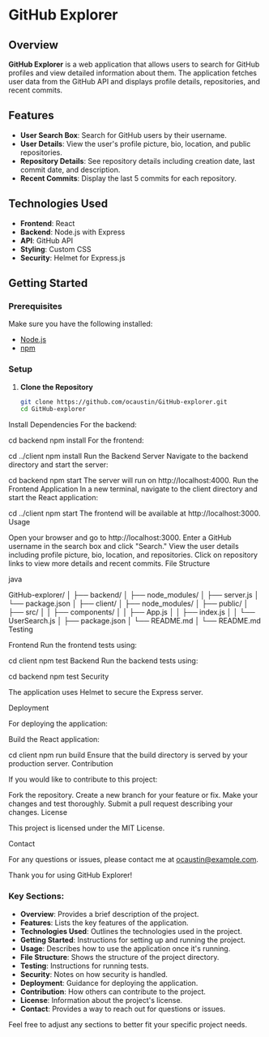 # GitHub Explorer

## Overview

**GitHub Explorer** is a web application that allows users to search for GitHub profiles and view detailed information about them. The application fetches user data from the GitHub API and displays profile details, repositories, and recent commits.

## Features

- **User Search Box**: Search for GitHub users by their username.
- **User Details**: View the user's profile picture, bio, location, and public repositories.
- **Repository Details**: See repository details including creation date, last commit date, and description.
- **Recent Commits**: Display the last 5 commits for each repository.

## Technologies Used

- **Frontend**: React
- **Backend**: Node.js with Express
- **API**: GitHub API
- **Styling**: Custom CSS
- **Security**: Helmet for Express.js

## Getting Started

### Prerequisites

Make sure you have the following installed:

- [Node.js](https://nodejs.org/)
- [npm](https://www.npmjs.com/)

### Setup

1. **Clone the Repository**

   ```bash
   git clone https://github.com/ocaustin/GitHub-explorer.git
   cd GitHub-explorer
Install Dependencies
For the backend:


cd backend
npm install
For the frontend:


cd ../client
npm install
Run the Backend Server
Navigate to the backend directory and start the server:


cd backend
npm start
The server will run on http://localhost:4000.
Run the Frontend Application
In a new terminal, navigate to the client directory and start the React application:


cd ../client
npm start
The frontend will be available at http://localhost:3000.
Usage

Open your browser and go to http://localhost:3000.
Enter a GitHub username in the search box and click "Search."
View the user details including profile picture, bio, location, and repositories.
Click on repository links to view more details and recent commits.
File Structure

java

GitHub-explorer/
│
├── backend/
│   ├── node_modules/
│   ├── server.js
│   └── package.json
│
├── client/
│   ├── node_modules/
│   ├── public/
│   ├── src/
│   │   ├── components/
│   │   ├── App.js
│   │   ├── index.js
│   │   └── UserSearch.js
│   ├── package.json
│   └── README.md
│
└── README.md
Testing

Frontend
Run the frontend tests using:


cd client
npm test
Backend
Run the backend tests using:


cd backend
npm test
Security

The application uses Helmet to secure the Express server.

Deployment

For deploying the application:

Build the React application:

cd client
npm run build
Ensure that the build directory is served by your production server.
Contribution

If you would like to contribute to this project:

Fork the repository.
Create a new branch for your feature or fix.
Make your changes and test thoroughly.
Submit a pull request describing your changes.
License

This project is licensed under the MIT License.

Contact

For any questions or issues, please contact me at ocaustin@example.com.

Thank you for using GitHub Explorer!


### Key Sections:

- **Overview**: Provides a brief description of the project.
- **Features**: Lists the key features of the application.
- **Technologies Used**: Outlines the technologies used in the project.
- **Getting Started**: Instructions for setting up and running the project.
- **Usage**: Describes how to use the application once it's running.
- **File Structure**: Shows the structure of the project directory.
- **Testing**: Instructions for running tests.
- **Security**: Notes on how security is handled.
- **Deployment**: Guidance for deploying the application.
- **Contribution**: How others can contribute to the project.
- **License**: Information about the project's license.
- **Contact**: Provides a way to reach out for questions or issues.

Feel free to adjust any sections to better fit your specific project needs.

